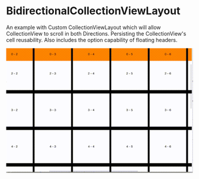 # BidirectionalCollectionViewLayout
An example with Custom CollectionViewLayout which will allow CollectionView to scroll in both Directions. Persisting the CollectionView's cell reusability.
Also includes the option capability of floating headers.

![Demo](https://github.com/akashraje/BidirectionalCollectionViewLayout/blob/master/BidirectionalCollection/Demo.gif "Demo")
